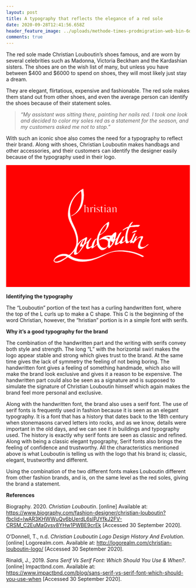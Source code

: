 ```yaml
---
layout: post
title: A typography that reflects the elegance of a red sole
date: 2020-09-28T12:41:56.658Z
header_feature_image: ../uploads/methode-times-prodmigration-web-bin-6dfe13ac-db5e-38d8-9677-719ee18b0b95.jpg
comments: true
---
```





The red sole made Christian Louboutin’s shoes famous, and are worn by several celebrities such as Madonna, Victoria Beckham and the Kardashian sisters. The shoes are on the wish list of many, but unless you have between $400 and $6000 to spend on shoes, they will most likely just stay a dream.

They are elegant, flirtatious, expensive and fashionable. The red sole makes them stand out from other shoes, and even the average person can identify the shoes because of their statement soles.

> *“My assistant was sitting there, painting her nails red. I took one look and decided to color my soles red as a statement for the season, and my customers asked me not to stop.”* 

With such an iconic shoe also comes the need for a typography to reflect their brand. Along with shoes, Christian Louboutin makes handbags and other accessories, and their customers can identify the designer easily because of the typography used in their logo.

![](../uploads/christian-louboutin-logo-lapolo.jpg)

**Identifying the typography**

The “Louboutin” portion of the text has a curling handwritten font, where the top of the L curls up to make a C shape. This C is the beginning of the word Christian, however, the “hristian” portion is in a simple font with serifs.

**Why it’s a good typography for the brand**

The combination of the handwritten part and the writing with serifs convey both style and strength. The long “L” with the horizontal swirl makes the logo appear stable and strong which gives trust to the brand. At the same time gives the lack of symmetry the feeling of not being boring. The handwritten font gives a feeling of something handmade, which also will make the brand look exclusive and gives it a reason to be expensive. The handwritten part could also be seen as a signature and is supposed to simulate the signature of Christian Louboutin himself which again makes the brand feel more personal and exclusive.

Along with the handwritten font, the brand also uses a serif font. The use of serif fonts is frequently used in fashion because it is seen as an elegant typography. It is a font that has a history that dates back to the 18th century when stonemasons carved letters into rocks, and as we know, details were important in the old days, and we can see it in buildings and typography used. The history is exactly why serif fonts are seen as classic and refined. Along with being a classic elegant typography, Serif fonts also brings the feeling of confidence and trustworthy. All the characteristics mentioned above is what Louboutin is telling us with the logo that his brand is; classic, elegant, trustworthy and different.

Using the combination of the two different fonts makes Louboutin different from other fashion brands, and is, on the same level as the red soles, giving the brand a statement.





**References**

Biography. 2020. *Christian Louboutin*. \[online] Available at: <https://www.biography.com/fashion-designer/christian-louboutin?fbclid=IwAR3KHWWuQv6bUerdL6sIPJYfkJ2FV-CRSM_C2EuMaGvsv8YHw1PWBE9crEk> \[Accessed 30 September 2020].

O’Donnell, T., n.d. *Christian Louboutin Logo Design History And Evolution*. \[online] Logorealm.com. Available at: <http://logorealm.com/christian-louboutin-logo/> \[Accessed 30 September 2020].

Rinaldi, J., 2019. *Sans Serif Vs Serif Font: Which Should You Use & When?*. \[online] Impactbnd.com. Available at: <https://www.impactbnd.com/blog/sans-serif-vs-serif-font-which-should-you-use-when> \[Accessed 30 September 2020].